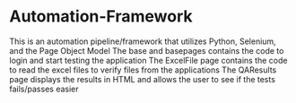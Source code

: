 # Automation-Framework
This is an automation pipeline/framework that utilizes Python, Selenium, and the Page Object Model 
The base and basepages contains the code to login and start testing the application
The ExcelFile page contains the code to read the excel files to verify files from the applications
The QAResults page displays the results in HTML and allows the user to see if the tests fails/passes easier
